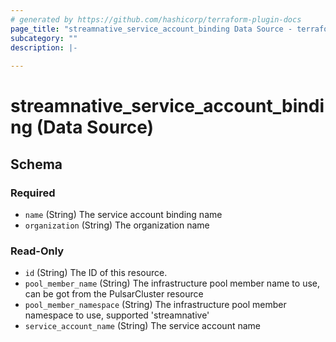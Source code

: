 ```yaml
---
# generated by https://github.com/hashicorp/terraform-plugin-docs
page_title: "streamnative_service_account_binding Data Source - terraform-provider-streamnative"
subcategory: ""
description: |-
  
---
```


# streamnative_service_account_binding (Data Source)





<!-- schema generated by tfplugindocs -->
## Schema

### Required

- `name` (String) The service account binding name
- `organization` (String) The organization name

### Read-Only

- `id` (String) The ID of this resource.
- `pool_member_name` (String) The infrastructure pool member name to use, can be got from the PulsarCluster resource
- `pool_member_namespace` (String) The infrastructure pool member namespace to use, supported 'streamnative'
- `service_account_name` (String) The service account name
